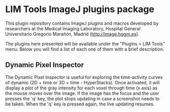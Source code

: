 # LIM Tools ImageJ plugins package

This plugin repository contains ImageJ plugins and macros developed by 
researchers at the Medical Imaging Laboratory, Hospital General Universitario 
Gregorio Marañón, Madrid (http://image.hggm.es).

The plugins here presented will be available under the "Plugins > LIM Tools"
menu. Below you will find a list of each one of them with a brief description.

## Dynamic Pixel Inspector

The Dynamic Pixel Inspector is useful for exploring the time-activity curves
of dynamic (2D + time or 3D + time - HyperStacks). Once activated, it will
display a plot of the gray intensity for each voxel through time (x axis)
as the mouse moves over the image. If the image has the focus and the user
presses the 'q' key, the plot stops updating in case a screenshot needs to
be taken. When the 'q' key is pressed again, the live updating resumes.